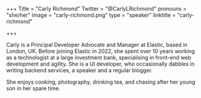 +++
Title = "Carly Richmond"
Twitter = "@CarlyLRichmond"
pronouns = "she/her"
image = "carly-richmond.png"
type = "speaker"
linktitle = "carly-richmond"

+++

Carly is a Principal Developer Advocate and Manager at Elastic, based in London, UK. Before joining Elastic in 2022, she spent over 10 years working as a technologist at a large investment bank, specialising in front-end web development and agility. She is a UI developer, who occasionally dabbles in writing backend services, a speaker and a regular blogger.

She enjoys cooking, photography, drinking tea, and chasing after her young son in her spare time.
